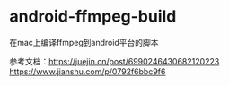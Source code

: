 # android-ffmpeg-build
在mac上编译ffmpeg到android平台的脚本

参考文档：https://juejin.cn/post/6990246430682120223
        https://www.jianshu.com/p/0792f6bbc9f6
